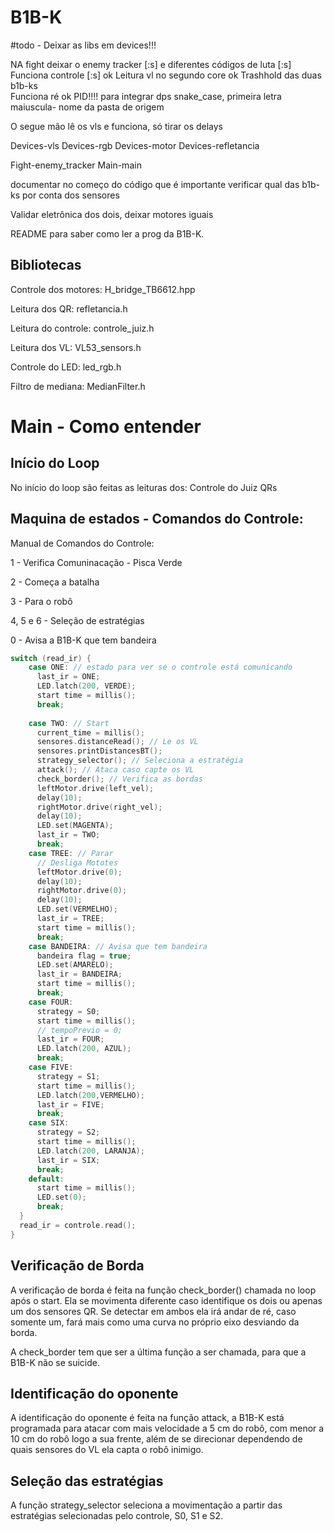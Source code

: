# B1B-K

#todo - 
Deixar as libs em devices!!!

NA fight deixar o enemy tracker [:s]
e diferentes códigos de luta [:s]
Funciona controle [:s] ok
Leitura vl no segundo core ok
Trashhold das duas b1b-ks  
Funciona ré  ok
PID!!!!
para integrar dps 
snake_case, primeira letra maiuscula- nome da pasta de origem

O segue mão lê os vls e funciona, só tirar os delays

Devices-vls
Devices-rgb
Devices-motor
Devices-refletancia

Fight-enemy_tracker
Main-main

documentar no começo do código que é importante verificar qual das b1b-ks por conta dos sensores

Validar eletrônica dos dois, deixar motores iguais


README para saber como ler a prog da B1B-K.
## Bibliotecas

Controle dos motores: H_bridge_TB6612.hpp 

Leitura dos QR: refletancia.h

Leitura do controle: controle_juiz.h

Leitura dos VL: VL53_sensors.h

Controle do LED: led_rgb.h

Filtro de mediana: MedianFilter.h

# Main - Como entender

## Início do Loop
No início do loop são feitas as leituras dos:
Controle do Juiz
QRs
## Maquina de estados - Comandos do Controle:
Manual de Comandos do Controle:

1 - Verifica Comuninacação - Pisca Verde

2 - Começa a batalha

3 - Para o robô

4, 5 e 6 - Seleção de estratégias

0 - Avisa a B1B-K que tem bandeira 
```c
switch (read_ir) {
    case ONE: // estado para ver se o controle está comunicando
      last_ir = ONE;
      LED.latch(200, VERDE);
      start time = millis();
      break;
    
    case TWO: // Start
      current_time = millis();
      sensores.distanceRead(); // Le os VL
      sensores.printDistancesBT(); 
      strategy_selector(); // Seleciona a estratégia
      attack(); // Ataca caso capte os VL
      check_border(); // Verifica as bordas
      leftMotor.drive(left_vel);
      delay(10);
      rightMotor.drive(right_vel);
      delay(10);
      LED.set(MAGENTA); 
      last_ir = TWO;
      break;
    case TREE: // Parar
      // Desliga Mototes
      leftMotor.drive(0);
      delay(10);
      rightMotor.drive(0);
      delay(10);
      LED.set(VERMELHO);
      last_ir = TREE;
      start time = millis();
      break;
    case BANDEIRA: // Avisa que tem bandeira
      bandeira flag = true;
      LED.set(AMARELO);
      last_ir = BANDEIRA;
      start time = millis();
      break;
    case FOUR:
      strategy = S0;
      start time = millis();
      // tempoPrevio = 0;
      last_ir = FOUR;
      LED.latch(200, AZUL);
      break;
    case FIVE:
      strategy = S1;
      start time = millis();
      LED.latch(200,VERMELHO);
      last_ir = FIVE;
      break;
    case SIX:
      strategy = S2;
      start time = millis();
      LED.latch(200, LARANJA);
      last_ir = SIX;
      break;
    default:
      start time = millis();
      LED.set(0);
      break;
  }
  read_ir = controle.read();
}
```


## Verificação de Borda

A verificação de borda é feita na função check_border() chamada no loop após o start. Ela se movimenta diferente caso identifique os dois ou apenas um dos sensores QR. Se detectar em ambos ela irá andar de ré, caso somente um, fará mais como uma curva no próprio eixo desviando da borda. 

A check_border tem que ser a última função a ser chamada, para que a B1B-K não se suicide.

## Identificação do oponente

A identificação do oponente é feita na função attack, a B1B-K está programada para atacar com mais velocidade a 5 cm do robô, com menor a 10 cm do robô logo a sua frente, além de se direcionar dependendo de quais sensores do VL ela capta o robô inimigo. 

## Seleção das estratégias

A função strategy_selector seleciona a movimentação a partir das estratégias selecionadas pelo controle, S0, S1 e S2.